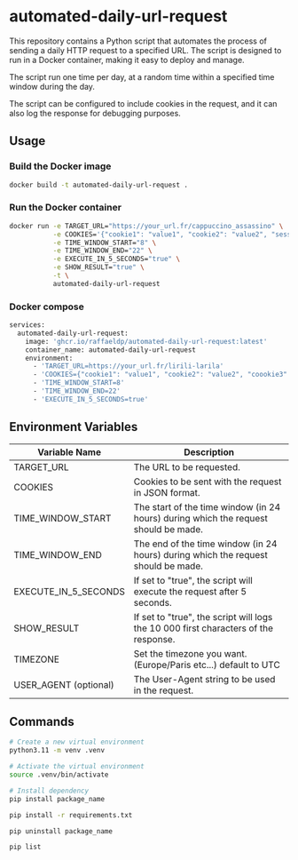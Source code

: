 # automated-daily-url-request

This repository contains a Python script that automates the process of sending a daily HTTP request to a specified URL. The script is designed to run in a Docker container, making it easy to deploy and manage.

The script run one time per day, at a random time within a specified time window during the day.

The script can be configured to include cookies in the request, and it can also log the response for debugging purposes.

## Usage

### Build the Docker image

```bash
docker build -t automated-daily-url-request .
```
### Run the Docker container

```bash
docker run -e TARGET_URL="https://your_url.fr/cappuccino_assassino" \
           -e COOKIES='{"cookie1": "value1", "cookie2": "value2", "session": "abc123"}' \
           -e TIME_WINDOW_START="8" \
           -e TIME_WINDOW_END="22" \
           -e EXECUTE_IN_5_SECONDS="true" \
           -e SHOW_RESULT="true" \
           -t \
           automated-daily-url-request
```

### Docker compose

```bash
services:
  automated-daily-url-request:
    image: 'ghcr.io/raffaeldp/automated-daily-url-request:latest'
    container_name: automated-daily-url-request
    environment:
      - 'TARGET_URL=https://your_url.fr/lirili-larila'
      - 'COOKIES={"cookie1": "value1", "cookie2": "value2", "coookie3": "value3"}'
      - 'TIME_WINDOW_START=8'
      - 'TIME_WINDOW_END=22'
      - 'EXECUTE_IN_5_SECONDS=true'
```

## Environment Variables
| Variable Name         | Description                                                                         |
|-----------------------|-------------------------------------------------------------------------------------|
| TARGET_URL            | The URL to be requested.                                                            |
| COOKIES               | Cookies to be sent with the request in JSON format.                                 |
| TIME_WINDOW_START     | The start of the time window (in 24 hours) during which the request should be made. |
| TIME_WINDOW_END       | The end of the time window (in 24 hours) during which the request should be made.   |
| EXECUTE_IN_5_SECONDS  | If set to "true", the script will execute the request after 5 seconds.              |
| SHOW_RESULT           | If set to "true", the script will logs the 10 000 first characters of the response. |
| TIMEZONE              | Set the timezone you want. (Europe/Paris etc...) default to UTC                     |
| USER_AGENT (optional) | The User-Agent string to be used in the request.                                    |

## Commands

```bash
# Create a new virtual environment
python3.11 -m venv .venv
```

```bash
# Activate the virtual environment
source .venv/bin/activate
```

```bash
# Install dependency
pip install package_name

pip install -r requirements.txt

pip uninstall package_name

pip list
```